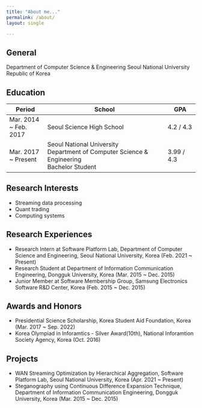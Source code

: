 ```yaml
---
title: "About me..."
permalink: /about/
layout: single

---
```


## General
Department of Computer Science & Engineering
Seoul National University
Republic of Korea


## Education

|Period|School|GPA|
|------|------|---|
|Mar. 2014 <br> ~ Feb. 2017|Seoul Science High School|4.2 / 4.3|
|Mar. 2017 <br> ~ Present|Seoul National University <br> Department of Computer Science & Engineering <br> Bachelor Student|3.99 / 4.3|


## Research Interests
* Streaming data processing
* Quant trading
* Computing systems


## Research Experiences
* Research Intern at Software Platform Lab, Department of Computer Science and Engineering, Seoul National University, Korea (Feb. 2021 ~ Present)
* Research Student at Department of Information Communication Engineering, Dongguk University, Korea (Mar. 2015 ~ Dec. 2015)
* Junior Member at Software Membership Group, Samsung Electronics Software R&D Center, Korea (Feb. 2015 ~ Dec. 2015)


## Awards and Honors
* Presidential Science Scholarship, Korea Student Aid Foundation, Korea (Mar. 2017 ~ Sep. 2022)
* Korea Olympiad in Inforamtics - Silver Award(10th), National Inforamtion Society Agency, Korea (Oct. 2016)


## Projects
* WAN Streaming Optimization by Hierarchical Aggregation, Software Platform Lab, Seoul National University, Korea (Apr. 2021 ~ Present)
* Steganography using Continuous Difference Expansion Technique, Department of Information Communication Engineering, Dongguk University, Korea (Mar. 2015 ~ Dec. 2015)

